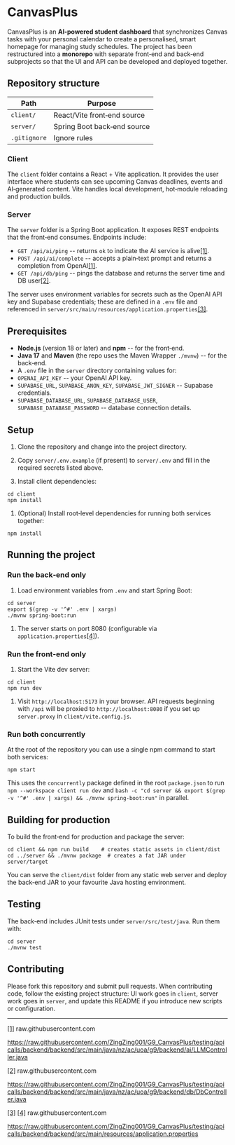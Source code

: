 # CanvasPlus

CanvasPlus is an **AI‑powered student dashboard** that synchronizes
Canvas tasks with your personal calendar to create a personalised, smart
homepage for managing study schedules. The project has been restructured
into a **monorepo** with separate front‑end and back‑end subprojects so
that the UI and API can be developed and deployed together.

## Repository structure

| Path         | Purpose                     |
| ------------ | --------------------------- |
| `client/`    | React/Vite front‑end source |
| `server/`    | Spring Boot back‑end source |
| `.gitignore` | Ignore rules                |

### Client

The `client` folder contains a React + Vite application. It provides the
user interface where students can see upcoming Canvas deadlines, events
and AI‑generated content. Vite handles local development, hot‑module
reloading and production builds.

### Server

The `server` folder is a Spring Boot application. It exposes REST
endpoints that the front‑end consumes. Endpoints include:

- `GET /api/ai/ping` -- returns `ok` to indicate the AI service is
  alive[\[1\]](https://raw.githubusercontent.com/ZingZing001/G9_CanvasPlus/testing/apicalls/backend/backend/src/main/java/nz/ac/uoa/g9/backend/ai/LLMController.java#:~:text=%40GetMapping%28,).
- `POST /api/ai/complete` -- accepts a plain‑text prompt and returns a
  completion from
  OpenAI[\[1\]](https://raw.githubusercontent.com/ZingZing001/G9_CanvasPlus/testing/apicalls/backend/backend/src/main/java/nz/ac/uoa/g9/backend/ai/LLMController.java#:~:text=%40GetMapping%28,).
- `GET /api/db/ping` -- pings the database and returns the server time
  and DB
  user[\[2\]](https://raw.githubusercontent.com/ZingZing001/G9_CanvasPlus/testing/apicalls/backend/backend/src/main/java/nz/ac/uoa/g9/backend/db/DbController.java#:~:text=%40RequestMapping%28,private%20final%20DbService%20dbService).

The server uses environment variables for secrets such as the OpenAI API
key and Supabase credentials; these are defined in a `.env` file and
referenced in
`server/src/main/resources/application.properties`[\[3\]](https://raw.githubusercontent.com/ZingZing001/G9_CanvasPlus/testing/apicalls/backend/backend/src/main/resources/application.properties#:~:text=,secret%3D%24%7BSUPABASE_JWT_SIGNER).

## Prerequisites

- **Node.js** (version 18 or later) and **npm** -- for the front‑end.
- **Java 17** and **Maven** (the repo uses the Maven Wrapper `./mvnw`)
  -- for the back‑end.
- A `.env` file in the `server` directory containing values for:
- `OPENAI_API_KEY` -- your OpenAI API key.
- `SUPABASE_URL`, `SUPABASE_ANON_KEY`, `SUPABASE_JWT_SIGNER` -- Supabase
  credentials.
- `SUPABASE_DATABASE_URL`, `SUPABASE_DATABASE_USER`,
  `SUPABASE_DATABASE_PASSWORD` -- database connection details.

## Setup

1. Clone the repository and change into the project directory.

2. Copy `server/.env.example` (if present) to `server/.env` and fill in
    the required secrets listed above.

3. Install client dependencies:

<!-- -->

    cd client
    npm install

1. (Optional) Install root‑level dependencies for running both services
    together:

<!-- -->

    npm install

## Running the project

### Run the back‑end only

1. Load environment variables from `.env` and start Spring Boot:

<!-- -->

    cd server
    export $(grep -v '^#' .env | xargs)
    ./mvnw spring-boot:run

1. The server starts on port 8080 (configurable via
    `application.properties`[\[4\]](https://raw.githubusercontent.com/ZingZing001/G9_CanvasPlus/testing/apicalls/backend/backend/src/main/resources/application.properties#:~:text=%23%20,stacktrace%3Dalways%20server.address%3Dlocalhost%20server.port%3D%24%7BPORT%3A8080)).

### Run the front‑end only

1. Start the Vite dev server:

<!-- -->

    cd client
    npm run dev

1. Visit `http://localhost:5173` in your browser. API requests
    beginning with `/api` will be proxied to `http://localhost:8080` if
    you set up `server.proxy` in `client/vite.config.js`.

### Run both concurrently

At the root of the repository you can use a single npm command to start
both services:

    npm start

This uses the `concurrently` package defined in the root `package.json`
to run `npm --workspace client run dev` and
`bash -c "cd server && export $(grep -v '^#' .env | xargs) && ./mvnw spring-boot:run"`
in parallel.

## Building for production

To build the front‑end for production and package the server:

    cd client && npm run build    # creates static assets in client/dist
    cd ../server && ./mvnw package  # creates a fat JAR under server/target

You can serve the `client/dist` folder from any static web server and
deploy the back‑end JAR to your favourite Java hosting environment.

## Testing

The back‑end includes JUnit tests under `server/src/test/java`. Run them
with:

    cd server
    ./mvnw test

## Contributing

Please fork this repository and submit pull requests. When contributing
code, follow the existing project structure: UI work goes in `client`,
server work goes in `server`, and update this README if you introduce
new scripts or configuration.

------------------------------------------------------------------------

[\[1\]](https://raw.githubusercontent.com/ZingZing001/G9_CanvasPlus/testing/apicalls/backend/backend/src/main/java/nz/ac/uoa/g9/backend/ai/LLMController.java#:~:text=%40GetMapping%28,)
raw.githubusercontent.com

<https://raw.githubusercontent.com/ZingZing001/G9_CanvasPlus/testing/apicalls/backend/backend/src/main/java/nz/ac/uoa/g9/backend/ai/LLMController.java>

[\[2\]](https://raw.githubusercontent.com/ZingZing001/G9_CanvasPlus/testing/apicalls/backend/backend/src/main/java/nz/ac/uoa/g9/backend/db/DbController.java#:~:text=%40RequestMapping%28,private%20final%20DbService%20dbService)
raw.githubusercontent.com

<https://raw.githubusercontent.com/ZingZing001/G9_CanvasPlus/testing/apicalls/backend/backend/src/main/java/nz/ac/uoa/g9/backend/db/DbController.java>

[\[3\]](https://raw.githubusercontent.com/ZingZing001/G9_CanvasPlus/testing/apicalls/backend/backend/src/main/resources/application.properties#:~:text=,secret%3D%24%7BSUPABASE_JWT_SIGNER)
[\[4\]](https://raw.githubusercontent.com/ZingZing001/G9_CanvasPlus/testing/apicalls/backend/backend/src/main/resources/application.properties#:~:text=%23%20,stacktrace%3Dalways%20server.address%3Dlocalhost%20server.port%3D%24%7BPORT%3A8080)
raw.githubusercontent.com

<https://raw.githubusercontent.com/ZingZing001/G9_CanvasPlus/testing/apicalls/backend/backend/src/main/resources/application.properties>
